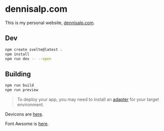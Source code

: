 # dennisalp.com

This is my personal website, [dennisalp.com](https://dennisalp.com).

## Dev

```bash
npm create svelte@latest .
npm install
npm run dev -- --open
```

## Building

```bash
npm run build
npm run preview
```

> To deploy your app, you may need to install an [adapter](https://kit.svelte.dev/docs/adapters) for your target environment.


Devicons are [here](https://devicon.dev/).

Font Awsome is [here](https://fontawesome.com/v4/icons/).

